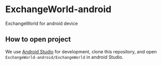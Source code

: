 # ExchangeWorld-android
ExchangeWorld for android device

## How to open project
We use [Android Studio](http://developer.android.com/intl/zh-tw/sdk/index.html) for development, clone this repository, and open `ExchangeWorld-android/ExchangeWorld` in android Studio.


